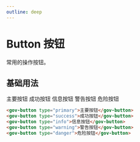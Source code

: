 ```yaml
---
outline: deep
---
```


# Button 按钮
常用的操作按钮。


## 基础用法

<demo-container class="demo-gov-row">
	<gov-button type="primary">主要按钮</gov-button>
	<gov-button type="success">成功按钮</gov-button>
	<gov-button type="info">信息按钮</gov-button>
	<gov-button type="warning">警告按钮</gov-button>
	<gov-button type="danger">危险按钮</gov-button>
</demo-container>

```md
<gov-button type="primary">主要按钮</gov-button>
<gov-button type="success">成功按钮</gov-button>
<gov-button type="info">信息按钮</gov-button>
<gov-button type="warning">警告按钮</gov-button>
<gov-button type="danger">危险按钮</gov-button>
```
